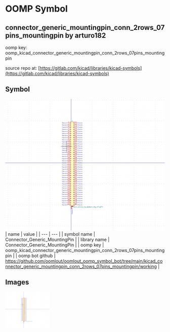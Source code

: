 # OOMP Symbol  
## connector_generic_mountingpin_conn_2rows_07pins_mountingpin  by arturo182  
  
oomp key: oomp_kicad_connector_generic_mountingpin_conn_2rows_07pins_mountingpin  
  
source repo at: [https://gitlab.com/kicad/libraries/kicad-symbols](https://gitlab.com/kicad/libraries/kicad-symbols)  
## Symbol  
  
[![working.png](working_600.png)](working.png)  
| name | value | 
| --- | --- | 
| symbol name | Connector_Generic_MountingPin | 
| library name | Connector_Generic_MountingPin | 
| oomp key | oomp_kicad_connector_generic_mountingpin_conn_2rows_07pins_mountingpin | 
| oomp bot github | https://github.com/oomlout/oomlout_oomp_symbol_bot/tree/main/kicad_connector_generic_mountingpin_conn_2rows_07pins_mountingpin/working | 
## Images  
  
[![working.png](working_140.png)](working.png)  
